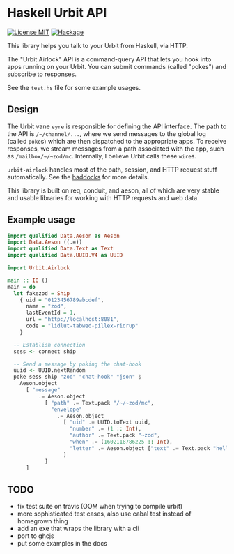 # Haskell Urbit API

[![License MIT](https://img.shields.io/badge/license-MIT-brightgreen.svg)](https://opensource.org/licenses/MIT)
[![Hackage](https://img.shields.io/hackage/v/urbit-airlock.svg?style=flat)](https://hackage.haskell.org/package/urbit-airlock)


This library helps you talk to your Urbit from Haskell, via HTTP.

The "Urbit Airlock" API is a command-query API that lets you hook into apps
running on your Urbit. You can submit commands (called "pokes") and subscribe to
responses.

See the `test.hs` file for some example usages.

## Design

The Urbit vane `eyre` is responsible for defining the API interface. The path to
the API is `/~/channel/...`, where we send messages to the global log (called
`poke`s) which are then dispatched to the appropriate apps. To receive
responses, we stream messages from a path associated with the app, such as
`/mailbox/~/~zod/mc`. Internally, I believe Urbit calls these `wire`s.

`urbit-airlock` handles most of the path, session, and HTTP request stuff
automatically. See the
[haddocks](https://hackage.haskell.org/package/urbit-airlock/docs/Urbit-Airlock.html)
for more details.

This library is built on req, conduit, and aeson, all of which are very stable
and usable libraries for working with HTTP requests and web data.

## Example usage

```haskell
import qualified Data.Aeson as Aeson
import Data.Aeson ((.=))
import qualified Data.Text as Text
import qualified Data.UUID.V4 as UUID

import Urbit.Airlock

main :: IO ()
main = do
  let fakezod = Ship
    { uid = "0123456789abcdef",
      name = "zod",
      lastEventId = 1,
      url = "http://localhost:8081",
      code = "lidlut-tabwed-pillex-ridrup"
    }

  -- Establish connection
  sess <- connect ship

  -- Send a message by poking the chat-hook
  uuid <- UUID.nextRandom
  poke sess ship "zod" "chat-hook" "json" $
    Aeson.object
      [ "message"
          .= Aeson.object
            [ "path" .= Text.pack "/~/~zod/mc",
              "envelope"
                .= Aeson.object
                  [ "uid" .= UUID.toText uuid,
                    "number" .= (1 :: Int),
                    "author" .= Text.pack "~zod",
                    "when" .= (1602118786225 :: Int),
                    "letter" .= Aeson.object ["text" .= Text.pack "hello world from haskell!"]
                  ]
            ]
      ]
```

## TODO

- fix test suite on travis (OOM when trying to compile urbit)
- more sophisticated test cases, also use cabal test instead of homegrown thing
- add an exe that wraps the library with a cli
- port to ghcjs
- put some examples in the docs
